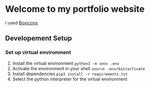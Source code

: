 # Welcome to my portfolio website

I used [Boxicons](https://boxicons.com/)

## Developement Setup

### Set up virtual environment

1. Install the virtual environment `python3 -m venv .env`
2. Activate the environment in your shell `source .env/bin/activate`
3. Install dependencies `pip3 install -r requirements.txt`
4. Select the python interpreter for the virtual environment
